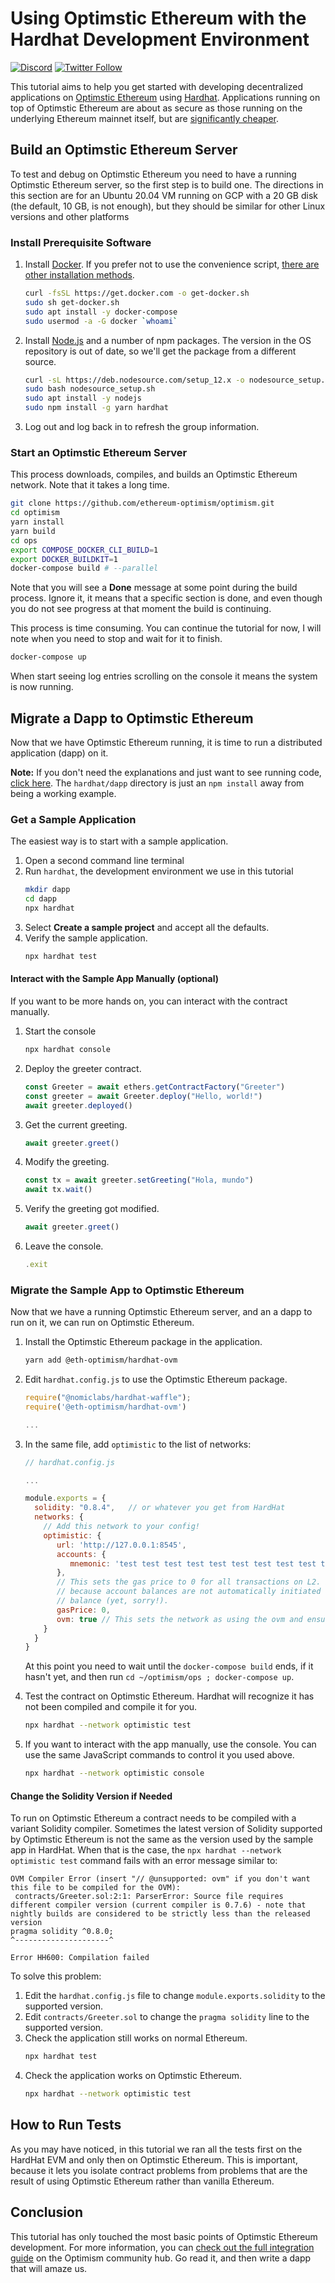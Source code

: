 # Using Optimstic Ethereum with the Hardhat Development Environment

[![Discord](https://img.shields.io/discord/667044843901681675.svg?color=768AD4&label=discord&logo=https%3A%2F%2Fdiscordapp.com%2Fassets%2F8c9701b98ad4372b58f13fd9f65f966e.svg)](https://discord.com/channels/667044843901681675)
[![Twitter Follow](https://img.shields.io/twitter/follow/optimismPBC.svg?label=optimismPBC&style=social)](https://twitter.com/optimismPBC)

This tutorial aims to help you get started with developing decentralized applications on [Optimstic Ethereum](https://optimism.io/) using [Hardhat](https://hardhat.org/). Applications 
running on top of Optimstic Ethereum are about as secure as those running on the underlying Ethereum mainnet itself, but are
[significantly cheaper](https://optimism.io/gas-comparison).


## Build an Optimstic Ethereum Server

To test and debug on Optimstic Ethereum you need to have a running Optimstic Ethereum server, so the first step is to build one. The directions in this section are 
for an Ubuntu 20.04 VM running on GCP with a 20 GB disk (the default, 10 GB, is not enough), but they should be similar for other Linux 
versions and other platforms

### Install Prerequisite Software

1. Install [Docker](https://www.docker.com/). If you prefer not to use the convenience script, 
   [there are other installation methods](https://docs.docker.com/engine/install/ubuntu).

   ```sh
   curl -fsSL https://get.docker.com -o get-docker.sh
   sudo sh get-docker.sh
   sudo apt install -y docker-compose
   sudo usermod -a -G docker `whoami`
   ```
 

2. Install [Node.js](https://nodejs.org/en/) and a number of npm packages. The version in the OS repository is 
  out of date, so we'll get the package from a different source.

   ```sh
   curl -sL https://deb.nodesource.com/setup_12.x -o nodesource_setup.sh
   sudo bash nodesource_setup.sh
   sudo apt install -y nodejs
   sudo npm install -g yarn hardhat
   ```
   
3. Log out and log back in to refresh the group information.


### Start an Optimstic Ethereum Server

This process downloads, compiles, and builds an Optimstic Ethereum network. Note that it takes a long time.

```sh
git clone https://github.com/ethereum-optimism/optimism.git
cd optimism
yarn install
yarn build
cd ops
export COMPOSE_DOCKER_CLI_BUILD=1
export DOCKER_BUILDKIT=1
docker-compose build # --parallel
```

Note that you will see a **Done** message at some point during the build process. Ignore it,
it means that a specific section is done, and even though you do not see progress at that 
moment the build is continuing.

This process is time consuming. You can continue the tutorial for now, I will note when you
need to stop and wait for it to finish.

```sh
docker-compose up
```

When start seeing log entries scrolling on the console it means the system is now running. 


## Migrate a Dapp to Optimstic Ethereum

Now that we have Optimstic Ethereum running, it is time to run a distributed application (dapp) on it.

**Note:** If you don't need the explanations and just want to see running code, 
[click here](https://github.com/ethereum-optimism/optimism-tutorial/). The 
`hardhat/dapp` directory
is just an `npm install` away from being a working example.

### Get a Sample Application

The easiest way is to start with a sample application. 

1. Open a second command line terminal
2. Run `hardhat`, the development environment we use in this tutorial
   ```sh
   mkdir dapp
   cd dapp
   npx hardhat
   ```
3. Select **Create a sample project** and accept all the defaults.
4. Verify the sample application.
   ```sh
   npx hardhat test
   ```
   
#### Interact with the Sample App Manually (optional)   
   
If you want to be more hands on, you can interact with the contract manually.

1. Start the console
   ```sh
   npx hardhat console
   ```
2. Deploy the greeter contract.
   ```javascript
   const Greeter = await ethers.getContractFactory("Greeter")
   const greeter = await Greeter.deploy("Hello, world!")
   await greeter.deployed()
   ```
3. Get the current greeting.
   ```javascript
   await greeter.greet()
   ```
4. Modify the greeting.
   ```javascript
   const tx = await greeter.setGreeting("Hola, mundo")
   await tx.wait()
   ```
5. Verify the greeting got modified.
   ```javascript
   await greeter.greet()
   ```
   
6. Leave the console.
   ```javascript
   .exit
   ```

### Migrate the Sample App to Optimstic Ethereum

Now that we have a running Optimstic Ethereum server, and an a dapp to run on it, we can run on Optimstic Ethereum.

1. Install the Optimstic Ethereum package in the application.
   ```sh
   yarn add @eth-optimism/hardhat-ovm
   ```
2. Edit `hardhat.config.js` to use the Optimstic Ethereum package.
   ```js
   require("@nomiclabs/hardhat-waffle");
   require('@eth-optimism/hardhat-ovm')

   ...
   ```
3. In the same file, add `optimistic` to the list of networks:
   ```js
   // hardhat.config.js

   ...
   
   module.exports = {
     solidity: "0.8.4",   // or whatever you get from HardHat
     networks: {
       // Add this network to your config!
       optimistic: {
          url: 'http://127.0.0.1:8545',
          accounts: {
             mnemonic: 'test test test test test test test test test test test junk'
          },
          // This sets the gas price to 0 for all transactions on L2. We do this
          // because account balances are not automatically initiated with an ETH
          // balance (yet, sorry!).
          gasPrice: 0,
          ovm: true // This sets the network as using the ovm and ensure contract will be compiled against that.
       }
     }
   }
   ```

   At this point you need to wait until the `docker-compose build` ends, if it hasn't yet, and then run
   `cd ~/optimism/ops ; docker-compose up`.

4. Test the contract on Optimstic Ethereum. Hardhat will recognize it has not been compiled and compile it for you.

   ```sh
   npx hardhat --network optimistic test
   ```

5. If you want to interact with the app manually, use the console. You can use the same JavaScript commands
   to control it you used above.
   ```sh
   npx hardhat --network optimistic console
   ```
   
   
#### Change the Solidity Version if Needed

To run on Optimstic Ethereum a contract needs to be compiled with a variant Solidity compiler. Sometimes
the latest version of Solidity supported by Optimstic Ethereum is not the same as the version used by the
sample app in HardHat. When that is the case, the `npx hardhat --network optimistic test` command
fails with an error message similar to:

```
OVM Compiler Error (insert "// @unsupported: ovm" if you don't want this file to be compiled for the OVM):
 contracts/Greeter.sol:2:1: ParserError: Source file requires different compiler version (current compiler is 0.7.6) - note that nightly builds are considered to be strictly less than the released version
pragma solidity ^0.8.0;
^---------------------^

Error HH600: Compilation failed
```

To solve this problem:

1. Edit the `hardhat.config.js` file to change `module.exports.solidity` to the supported version.
2. Edit `contracts/Greeter.sol` to change the `pragma solidity` line to the supported version.
3. Check the application still works on normal Ethereum.
   ```sh
   npx hardhat test
   ```
4. Check the application works on Optimstic Ethereum.
   ```sh
   npx hardhat --network optimistic test
   ```


## How to Run Tests

As you may have noticed, in this tutorial we ran all the tests first on the HardHat EVM and only then on Optimstic Ethereum. This is
important, because it lets you isolate contract problems from problems that are the result of using Optimstic Ethereum rather than 
vanilla Ethereum.


## Conclusion

This tutorial has only touched the most basic points of Optimstic Ethereum development. For more information, you can 
[check out the full integration guide](https://community.optimism.io/docs/developers/integration.html) on the Optimism community hub.
Go read it, and then write a dapp that will amaze us.
